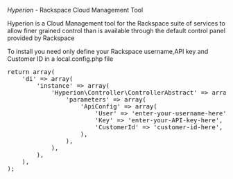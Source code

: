_Hyperion_ - Rackspace Cloud Management Tool

Hyperion is a Cloud Management tool for the Rackspace suite of services to 
allow finer grained control than is available through the default control panel 
provided by Rackspace

To install you need only define your Rackspace username,API key and Customer ID in a local.config.php file

<pre>
return array(
    'di' => array(
        'instance' => array(
            'Hyperion\Controller\ControllerAbstract' => array(
                'parameters' => array(
                    'ApiConfig' => array(
                        'User' => 'enter-your-username-here',
                        'Key' => 'enter-your-API-key-here',
                        'CustomerId' => 'customer-id-here',
                    ),
                ),
            ),
        ),
    ),
);
</pre>

